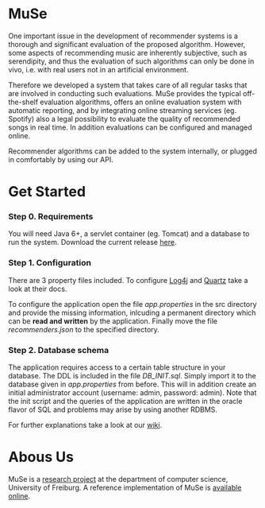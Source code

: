 # MuSe

One important issue in the development of recommender systems is a thorough and significant evaluation of the proposed algorithm. However, some aspects of recommending music are inherently subjective, such as serendipity, and thus the evaluation of such algorithms can only be done in vivo, i.e. with real users not in an artificial environment.

Therefore we developed a system that takes care of all regular tasks that are involved in conducting such evaluations. MuSe provides the typical off-the-shelf evaluation algorithms, offers an online evaluation system with automatic reporting, and by integrating online streaming services (eg. Spotify) also a legal possibility to evaluate the quality of recommended songs in real time. In addition evaluations can be configured and managed online.

Recommender algorithms can be added to the system internally, or plugged in comfortably by using our API.

# Get Started
### Step 0. Requirements
   You will need Java 6+, a servlet container (eg. Tomcat) and a database to run the system. Download the current release [here](https://github.com/gausss/MuSe/releases).
   
### Step 1. Configuration

   There are 3 property files included. To configure [Log4j](http://logging.apache.org/log4j/) and [Quartz](http://www.quartz-scheduler.org/documentation) take a look at their docs.
   
   To configure the application open the file  _app.properties_ in the src directory and provide the missing information, inlcuding a permanent directory which can be **read and written** by the application. Finally move the file  _recommenders.json_ to the specified directory.

### Step 2. Database schema

   The application requires access to a certain table structure in your database. The DDL is included in the file _DB_INIT.sql_. Simply import it to the database given in _app.properties_ from before. This will in addition create an initial administrator account (username: admin, password: admin). Note that the init script and the queries of the application are written in the oracle flavor of SQL and problems may arise by using another RDBMS.
   
For further explanations take a look at our [wiki](https://github.com/gausss/MuSe/wiki).
   
   
# Abous Us

MuSe is a [research project](http://dbis.informatik.uni-freiburg.de/forschung/projekte/MusicRecommender) at the department of computer science, University of Freiburg. A reference implementation of MuSe is [available online](https://muse.informatik.uni-freiburg.de).

